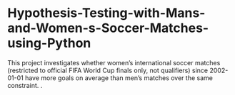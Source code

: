# Hypothesis-Testing-with-Mans-and-Women-s-Soccer-Matches-using-Python
This project investigates whether women’s international soccer matches (restricted to official FIFA World Cup finals only, not qualifiers) since 2002-01-01 have more goals on average than men’s matches over the same constraint. .
